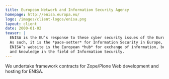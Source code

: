```yaml
---
title: European Network and Information Security Agency
homepage: http://enisa.europa.eu/
logo: /images/client-logos/enisa.png
layout: client
date: 2000-01-02
teaser: |
  ENISA is the EU’s response to these cyber security issues of the European Union.
  As such, it is the *pace-setter* for Information Security in Europe, and a centre of expertise.
  ENISA’s website is the European *hub* for exchange of information, best practices
  and knowledge in the field of Information Security.
---
```


We undertake framework contracts for Zope/Plone Web development and hosting for ENISA.